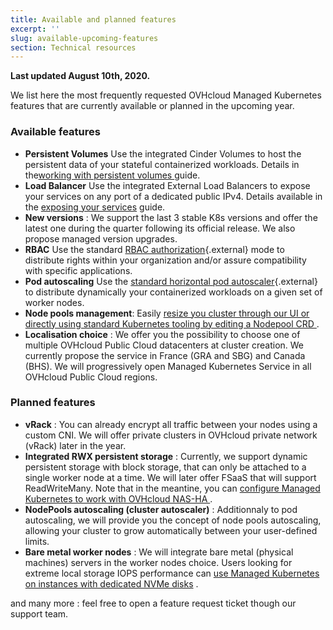 ```yaml
---
title: Available and planned features
excerpt: ''
slug: available-upcoming-features
section: Technical resources
---
```


**Last updated August 10th, 2020.**

We list here the most frequently requested OVHcloud Managed Kubernetes features that are currently available or planned in the upcoming year.

### Available features

- **Persistent Volumes** Use the integrated Cinder Volumes to host the persistent data of your stateful containerized workloads. Details in the[working with persistent volumes ](../ovh-kubernetes-persistent-volumes/) guide.
- **Load Balancer** Use the integrated External Load Balancers to expose your services on any port of a dedicated public IPv4. Details available in the [exposing your services](../using-lb/) guide.
- **New versions** : We support the last 3 stable K8s versions and offer the latest one during the quarter following its official release. We also propose managed version upgrades.
- **RBAC** Use the standard [RBAC authorization](https://kubernetes.io/docs/reference/access-authn-authz/rbac/){.external} mode to distribute rights within your organization and/or assure compatibility with specific applications.
- **Pod autoscaling** Use the  [standard horizontal pod autoscaler](https://kubernetes.io/docs/tasks/run-application/horizontal-pod-autoscale/){.external} to distribute dynamically your containerized workloads on a given set of worker nodes.
- **Node pools management**: Easily [resize you cluster through our UI or directly using standard Kubernetes tooling by editing a Nodepool CRD ](../node-pools-crd/) .
- **Localisation choice** : We offer you the possibility to choose one of multiple OVHcloud Public Cloud datacenters at cluster creation. We currently propose the service in France (GRA and SBG) and Canada (BHS). We will progressively open Managed Kubernetes Service in all OVHcloud Public Cloud regions.

### Planned features

- **vRack** : You can already encrypt all traffic between your nodes using a custom CNI. We will offer private clusters in OVHcloud private network (vRack) later in the year.
- **Integrated RWX persistent storage** : Currently, we support dynamic persistent storage with block storage, that can only be attached to a single worker node at a time. We will later offer FSaaS that will support ReadWriteMany. Note that in the meantine, you can [configure Managed Kubernetes to work with OVHcloud NAS-HA ](../Configuring-multi-attach-persistent-volumes-with-ovhcloud-nas-ha/) .
- **NodePools autoscaling (cluster autoscaler)** : Additionnaly to pod autoscaling, we will provide you the concept of node pools autoscaling, allowing your cluster to grow automatically between your user-defined limits.
- **Bare metal worker nodes** : We will integrate bare metal (physical machines) servers in the worker nodes choice. Users looking for extreme local storage IOPS performance can [use Managed Kubernetes on instances with dedicated NVMe disks](../formating-nvme-disk-on-iops-nodes/) .

and many more : feel free to open a feature request ticket though our support team.
